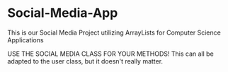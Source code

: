 # Social-Media-App
This is our Social Media Project utilizing ArrayLists for Computer Science Applications

USE THE SOCIAL MEDIA CLASS FOR YOUR METHODS! This can all be adapted to the user class, but it doesn't really matter. 
